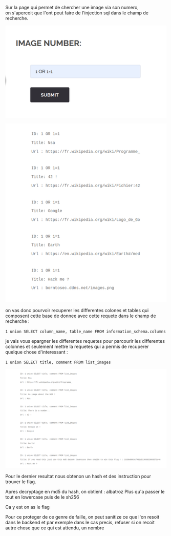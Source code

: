 Sur la page qui permet de chercher une image via son numero,  
on s'apercoit que l'ont peut faire de l'injection sql dans le champ de recherche.

![1](screenshot/1.png "1")

![2](screenshot/2.png "2")

on vas donc pourvoir recuperer les differentes colones et tables qui composent cette base de donnee avec cette requete dans le champ de recherche :

`1 union SELECT column_name, table_name FROM information_schema.columns`

je vais vous epargner les differentes requetes pour parcourir les differentes colonnes et seulement mettre la requetes qui a permis de recuperer quelque chose d'interessant :

`1 union SELECT title, comment FROM list_images`

![3](screenshot/3.png "3")

Pour le dernier resultat nous obtenon un hash et des instruction pour trouver le flag.

Apres decryptage en md5 du hash, on obtient : albatroz
Plus qu'a passer le tout en lowercase puis de le sh256

Ca y est on as le flag

Pour ce proteger de ce genre de faille, on peut sanitize ce que l'on resoit dans le backend et par exemple dans le cas precis, refuser si on recoit autre chose que ce qui est attendu, un nombre